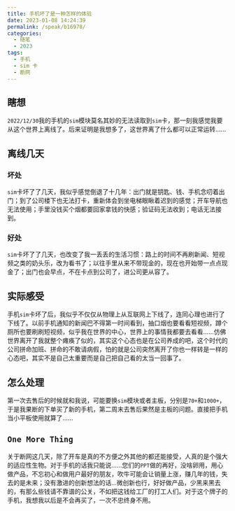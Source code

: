 ```yaml
---
title: 手机坏了是一种怎样的体验
date: 2023-01-08 14:24:39
permalink: /speak/b16978/
categories:
  - 随笔
  - 2023
tags:
  - 手机
  - sim 卡
  - 断网
---
```


## 瞎想

`2022/12/30`我的手机的`sim`模块莫名其妙的无法读取到`sim`卡，那一刻我感觉我要从这个世界上离线了。后来证明是我想多了，这世界离了什么都可以正常运转......

<!-- more -->

<InArticleAdsense
    data-ad-client="ca-pub-1725717718088510"
    data-ad-slot="7426219401">
</InArticleAdsense>

## 离线几天

<InArticleAdsense
    data-ad-client="ca-pub-1725717718088510"
    data-ad-slot="7426219401">
</InArticleAdsense>

### 坏处

`sim`卡坏了了几天，我似乎感觉倒退了十几年：出门就是钥匙、钱、手机念叨着出门；到了公司楼下也无法打卡，重新体会到坐电梯眼瞅着迟到的感觉；开车导航也无法使用；手里没钱买个烟都要回家拿钱的快感；验证码无法收到；电话无法接到。

### 好处

`sim`卡坏了了几天，也改变了我一丢丢的生活习惯：路上的时间不再刷新闻、短视频之类的奶头乐，改为看书了；以往手里从来不带现金的，现在也开始带一点点现金了；出门也会早点，不在卡点到公司了，进公司更从容了。

## 实际感受

手机`sim`卡坏了后，我似乎不仅仅从物理上从互联网上下线了，连同心理也进行了下线了。以前手机通知的新闻巴不得第一时间看到，抽口烟也要看看短视频，蹲个厕所也要刷刷短视频，似乎我在世界的中心，世界上的事情我都要去看看......仿佛世界离开了我就整个瘫痪了似的，其实这个心态也是在公司养成的吧，这个时代的公司拼命加班、拼命的不敢请病假，怕的就是公司突然离开了你也一样转是一样的心态吧，其实不是自己太重要而是自己把自己看的太当一回事了。

## 怎么处理

第一次去售后的时候就和我说，可能要换`sim`模块或者主板，分别是`70+`和`1000+`，于是我果断的下单买了新的手机，第二周末去售后果然是主板的问题。直接把手机当小平板使用就算了......

## `One More Thing`

关于断网这几天，除了开车是真的不方便之外其他的都还能接受，人真的是个强大的适应性生物。对于手机的话我只能说......您们的`PPT`做的再好，没啥卵用，用心做产品，不忘初心和做用户最好的朋友，吹牛可能会让销量上涨，赚几年的钱，失去的是未来；没有激进的创新想法的话...微创新也行，好好做产品，少黑来黑去的，有那么些钱请不靠谱的公关，不如把这钱给工厂的打工人们。对于这个牌子的手机，我想我以后是不会再买了，一次不忠终身不用。
